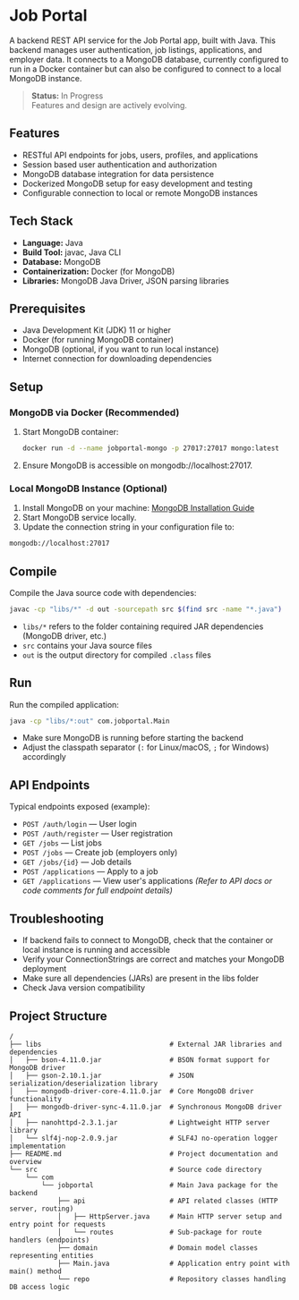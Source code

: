 # Job Portal

A backend REST API service for the Job Portal app, built with Java. This backend manages user authentication, job listings, applications, and employer data. It connects to a MongoDB database, currently configured to run in a Docker container but can also be configured to connect to a local MongoDB instance.

> **Status:** In Progress  
> Features and design are actively evolving.

## Features

- RESTful API endpoints for jobs, users, profiles, and applications
- Session based user authentication and authorization
- MongoDB database integration for data persistence
- Dockerized MongoDB setup for easy development and testing
- Configurable connection to local or remote MongoDB instances

## Tech Stack

- **Language:** Java
- **Build Tool:** javac, Java CLI
- **Database:** MongoDB
- **Containerization:** Docker (for MongoDB)
- **Libraries:** MongoDB Java Driver, JSON parsing libraries

## Prerequisites

- Java Development Kit (JDK) 11 or higher
- Docker (for running MongoDB container)
- MongoDB (optional, if you want to run local instance)
- Internet connection for downloading dependencies

## Setup

### MongoDB via Docker (Recommended)

1. Start MongoDB container:
    ```bash
    docker run -d --name jobportal-mongo -p 27017:27017 mongo:latest
    ```
2. Ensure MongoDB is accessible on mongodb://localhost:27017.

### Local MongoDB Instance (Optional)

1. Install MongoDB on your machine: [MongoDB Installation Guide](https://www.mongodb.com/docs/manual/installation/)
2. Start MongoDB service locally.
3. Update the connection string in your configuration file to:
```bash
mongodb://localhost:27017
```

## Compile

Compile the Java source code with dependencies:
```bash
javac -cp "libs/*" -d out -sourcepath src $(find src -name "*.java")
```
- `libs/*` refers to the folder containing required JAR dependencies (MongoDB driver, etc.)
- `src` contains your Java source files
- `out` is the output directory for compiled `.class` files

## Run

Run the compiled application:
```bash
java -cp "libs/*:out" com.jobportal.Main
```
- Make sure MongoDB is running before starting the backend
- Adjust the classpath separator (`:` for Linux/macOS, `;` for Windows) accordingly

## API Endpoints

Typical endpoints exposed (example):
- `POST /auth/login` — User login
- `POST /auth/register` — User registration
- `GET /jobs` — List jobs
- `POST /jobs` — Create job (employers only)
- `GET /jobs/{id}` — Job details
- `POST /applications` — Apply to a job
- `GET /applications` — View user's applications
*(Refer to API docs or code comments for full endpoint details)*

## Troubleshooting

- If backend fails to connect to MongoDB, check that the container or local instance is running and accessible
- Verify your ConnectionStrings are correct and matches your MongoDB deployment
- Make sure all dependencies (JARs) are present in the libs folder
- Check Java version compatibility

## Project Structure

```
/
├── libs                                # External JAR libraries and dependencies
│   ├── bson-4.11.0.jar                 # BSON format support for MongoDB driver
│   ├── gson-2.10.1.jar                 # JSON serialization/deserialization library
│   ├── mongodb-driver-core-4.11.0.jar  # Core MongoDB driver functionality
│   ├── mongodb-driver-sync-4.11.0.jar  # Synchronous MongoDB driver API
│   ├── nanohttpd-2.3.1.jar             # Lightweight HTTP server library
│   └── slf4j-nop-2.0.9.jar             # SLF4J no-operation logger implementation
├── README.md                           # Project documentation and overview
└── src                                 # Source code directory
    └── com
        └── jobportal                   # Main Java package for the backend
            ├── api                     # API related classes (HTTP server, routing)
            │   ├── HttpServer.java     # Main HTTP server setup and entry point for requests
            │   └── routes              # Sub-package for route handlers (endpoints)
            ├── domain                  # Domain model classes representing entities
            ├── Main.java               # Application entry point with main() method
            └── repo                    # Repository classes handling DB access logic
```
